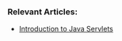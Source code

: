 ### Relevant Articles:
- [Introduction to Java Servlets](http://www.nklkarthi.com/intro-to-servlets)
